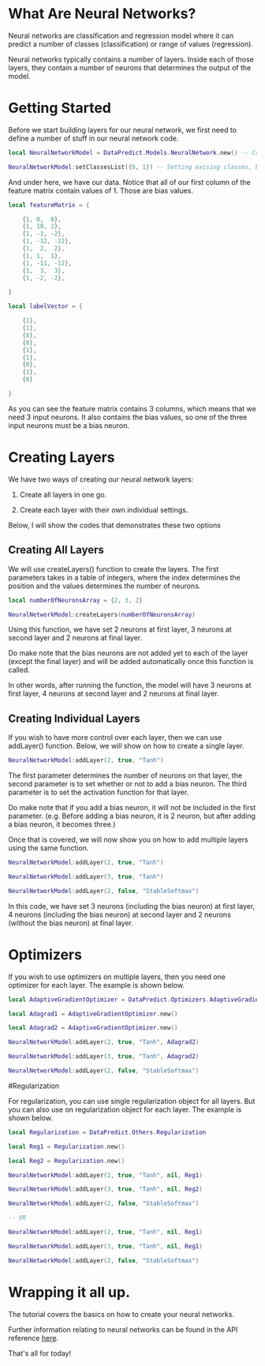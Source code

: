 # What Are Neural Networks?

Neural networks are classification and regression model where it can predict a number of classes (classification) or range of values (regression).

Neural networks typically contains a number of layers. Inside each of those layers, they contain a number of neurons that determines the output of the model.

# Getting Started

Before we start building layers for our neural network, we first need to define a number of stuff in our neural network code.

```lua
local NeuralNetworkModel = DataPredict.Models.NeuralNetwork.new() -- Creating a new model object.

NeuralNetworkModel:setClassesList({0, 1}) -- Setting exising classes, but these can be automatically set by our model if the model uses batch gradient descent.
```

And under here, we have our data. Notice that all of our first column of the feature matrix contain values of 1. Those are bias values.

```lua
local featureMatrix = {

	{1, 0,  0},
	{1, 10, 2},
	{1, -3, -2},
	{1, -12, -22},
	{1,  2,  2},
	{1, 1,  1},
	{1, -11, -12},
	{1,  3,  3},
	{1, -2, -2},

}

local labelVector = {

	{1},
	{1},
	{0},
	{0},
	{1},
	{1},
	{0},
	{1},
	{0}

}
```

As you can see the feature matrix contains 3 columns, which means that we need 3 input neurons. It also contains the bias values, so one of the three input neurons must be a bias neuron.

# Creating Layers

We have two ways of creating our neural network layers:

1. Create all layers in one go.

2. Create each layer with their own individual settings.

Below, I will show the codes that demonstrates these two options

## Creating All Layers

We will use createLayers() function to create the layers. The first parameters takes in a table of integers, where the index determines the position and the values determines the number of neurons.

```lua
local numberOfNeuronsArray = {2, 3, 2}

NeuralNetworkModel:createLayers(numberOfNeuronsArray)
```

Using this function, we have set 2 neurons at first layer, 3 neurons at second layer and 2 neurons at final layer. 

Do make note that the bias neurons are not added yet to each of the layer (except the final layer) and will be added automatically once this function is called.

In other words, after running the function, the model will have 3 neurons at first layer, 4 neurons at second layer and 2 neurons at final layer.

## Creating Individual Layers

If you wish to have more control over each layer, then we can use addLayer() function. Below, we will show on how to create a single layer.

```lua
NeuralNetworkModel:addLayer(2, true, "Tanh")
```

The first parameter determines the number of neurons on that layer, the second parameter is to set whether or not to add a bias neuron. The third parameter is to set the activation function for that layer.

Do make note that if you add a bias neuron, it will not be included in the first parameter. (e.g. Before adding a bias neuron, it is 2 neuron, but after adding a bias neuron, it becomes three.)

Once that is covered, we will now show you on how to add multiple layers using the same function.

```lua
NeuralNetworkModel:addLayer(2, true, "Tanh")

NeuralNetworkModel:addLayer(3, true, "Tanh")

NeuralNetworkModel:addLayer(2, false, "StableSoftmax")
```

In this code, we have set 3 neurons (including the bias neuron) at first layer, 4 neurons (including the bias neuron) at second layer and 2 neurons (without the bias neuron) at final layer. 

# Optimizers

If you wish to use optimizers on multiple layers, then you need one optimizer for each layer. The example is shown below.

```lua
local AdaptiveGradientOptimizer = DataPredict.Optimizers.AdaptiveGradient

local Adagrad1 = AdaptiveGradientOptimizer.new()

local Adagrad2 = AdaptiveGradientOptimizer.new()

NeuralNetworkModel:addLayer(2, true, "Tanh", Adagrad2)

NeuralNetworkModel:addLayer(3, true, "Tanh", Adagrad2)

NeuralNetworkModel:addLayer(2, false, "StableSoftmax")
```

#Regularization

For regularization, you can use single regularization object for all layers. But you can also use on regularization object for each layer. The example is shown below.

```lua
local Regularization = DataPredict.Others.Regularization

local Reg1 = Regularization.new()

local Reg2 = Regularization.new()

NeuralNetworkModel:addLayer(2, true, "Tanh", nil, Reg1)

NeuralNetworkModel:addLayer(3, true, "Tanh", nil, Reg2)

NeuralNetworkModel:addLayer(2, false, "StableSoftmax")

-- OR

NeuralNetworkModel:addLayer(2, true, "Tanh", nil, Reg1)

NeuralNetworkModel:addLayer(3, true, "Tanh", nil, Reg1)

NeuralNetworkModel:addLayer(2, false, "StableSoftmax")

```

# Wrapping it all up.

The tutorial covers the basics on how to create your neural networks. 

Further information relating to neural networks can be found in the API reference [here](../API/Models/NeuralNetwork.md).

That's all for today!

